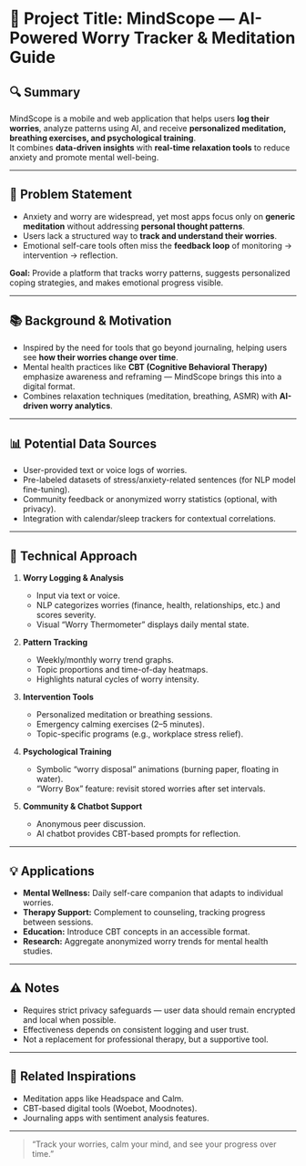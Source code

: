 # 🧠 Project Title: MindScope — AI-Powered Worry Tracker & Meditation Guide

## 🔍 Summary
MindScope is a mobile and web application that helps users **log their worries**, analyze patterns using AI, and receive **personalized meditation, breathing exercises, and psychological training**.  
It combines **data-driven insights** with **real-time relaxation tools** to reduce anxiety and promote mental well-being.

---

## 🎯 Problem Statement
- Anxiety and worry are widespread, yet most apps focus only on **generic meditation** without addressing **personal thought patterns**.  
- Users lack a structured way to **track and understand their worries**.  
- Emotional self-care tools often miss the **feedback loop** of monitoring → intervention → reflection.  

**Goal:** Provide a platform that tracks worry patterns, suggests personalized coping strategies, and makes emotional progress visible.

---

## 📚 Background & Motivation
- Inspired by the need for tools that go beyond journaling, helping users see **how their worries change over time**.  
- Mental health practices like **CBT (Cognitive Behavioral Therapy)** emphasize awareness and reframing — MindScope brings this into a digital format.  
- Combines relaxation techniques (meditation, breathing, ASMR) with **AI-driven worry analytics**.  

---

## 📊 Potential Data Sources
- User-provided text or voice logs of worries.  
- Pre-labeled datasets of stress/anxiety-related sentences (for NLP model fine-tuning).  
- Community feedback or anonymized worry statistics (optional, with privacy).  
- Integration with calendar/sleep trackers for contextual correlations.  

---

## 🧪 Technical Approach
1. **Worry Logging & Analysis**  
   - Input via text or voice.  
   - NLP categorizes worries (finance, health, relationships, etc.) and scores severity.  
   - Visual “Worry Thermometer” displays daily mental state.  

2. **Pattern Tracking**  
   - Weekly/monthly worry trend graphs.  
   - Topic proportions and time-of-day heatmaps.  
   - Highlights natural cycles of worry intensity.  

3. **Intervention Tools**  
   - Personalized meditation or breathing sessions.  
   - Emergency calming exercises (2–5 minutes).  
   - Topic-specific programs (e.g., workplace stress relief).  

4. **Psychological Training**  
   - Symbolic “worry disposal” animations (burning paper, floating in water).  
   - “Worry Box” feature: revisit stored worries after set intervals.  

5. **Community & Chatbot Support**  
   - Anonymous peer discussion.  
   - AI chatbot provides CBT-based prompts for reflection.  

---

## 💡 Applications
- **Mental Wellness:** Daily self-care companion that adapts to individual worries.  
- **Therapy Support:** Complement to counseling, tracking progress between sessions.  
- **Education:** Introduce CBT concepts in an accessible format.  
- **Research:** Aggregate anonymized worry trends for mental health studies.  

---

## ⚠️ Notes
- Requires strict privacy safeguards — user data should remain encrypted and local when possible.  
- Effectiveness depends on consistent logging and user trust.  
- Not a replacement for professional therapy, but a supportive tool.  

---

## 🔗 Related Inspirations
- Meditation apps like Headspace and Calm.  
- CBT-based digital tools (Woebot, Moodnotes).  
- Journaling apps with sentiment analysis features.  

---

> “Track your worries, calm your mind, and see your progress over time.”
